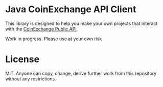 # Java CoinExchange API Client

This library is designed to help you make your own projects that interact with the [CoinExchange Public API](http://coinexchangeio.github.io/slate/#public-api). 

Work in progress. Please use at your own risk

# License
MIT. Anyone can copy, change, derive further work from this repository without any restrictions.
